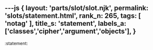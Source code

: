 ---js
{
  layout: 'parts/slot/slot.njk',
  permalink: 'slots/statement.html',
  rank_n: 265,
  tags: [ 'notag' ],
  title_s: 'statement',
  labels_a: ['classes','cipher','argument','objects'],
}
---
:statement:

